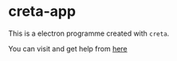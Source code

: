 # creta-app

This is a electron programme created with `creta`.

You can visit and get help from [here](https://kira.host/creta/)
